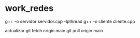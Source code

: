 # work_redes

g++ -o servidor servidor.cpp -lpthread
g++ -o cliente cliente.cpp 




actualizar 
git fetch origin main
git pull origin main